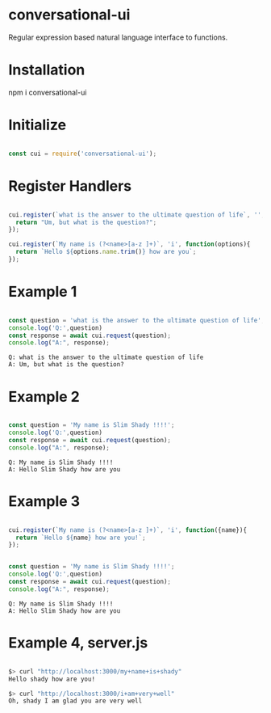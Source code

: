 # conversational-ui
Regular expression based natural language interface to functions.

# Installation

npm i conversational-ui

# Initialize

```JavaScript

const cui = require('conversational-ui');

```

# Register Handlers

```JavaScript

cui.register(`what is the answer to the ultimate question of life`, '', function(options){
  return "Um, but what is the question?";
});

cui.register(`My name is (?<name>[a-z ]+)`, 'i', function(options){
  return `Hello ${options.name.trim()} how are you`;
});


```

# Example 1

```JavaScript

const question = 'what is the answer to the ultimate question of life';
console.log('Q:',question)
const response = await cui.request(question);
console.log("A:", response);

```

    Q: what is the answer to the ultimate question of life
    A: Um, but what is the question?


# Example 2

```JavaScript

const question = 'My name is Slim Shady !!!!';
console.log('Q:',question)
const response = await cui.request(question);
console.log("A:", response);

```

    Q: My name is Slim Shady !!!!
    A: Hello Slim Shady how are you

# Example 3

```JavaScript

cui.register(`My name is (?<name>[a-z ]+)`, 'i', function({name}){
  return `Hello ${name} how are you!`;
});

```


```JavaScript

const question = 'My name is Slim Shady !!!!';
console.log('Q:',question)
const response = await cui.request(question);
console.log("A:", response);

```

    Q: My name is Slim Shady !!!!
    A: Hello Slim Shady how are you

# Example 4, server.js

```Bash

$> curl "http://localhost:3000/my+name+is+shady"
Hello shady how are you!

$> curl "http://localhost:3000/i+am+very+well"
Oh, shady I am glad you are very well

```
